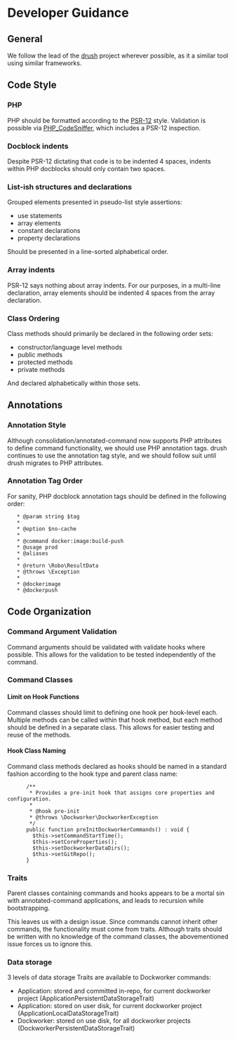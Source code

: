 # Developer Guidance

## General
We follow the lead of the [drush](https://www.drush.org/latest/contribute/CONTRIBUTING/) project wherever possible, as it a similar tool using similar frameworks.

## Code Style
### PHP
PHP should be formatted according to the [PSR-12](https://www.php-fig.org/psr/psr-12/) style. Validation is possible via [PHP_CodeSniffer](https://github.com/squizlabs/PHP_CodeSniffer), which includes a PSR-12 inspection.

### Docblock indents
Despite PSR-12 dictating that code is to be indented 4 spaces, indents within PHP docblocks should only contain two spaces.

### List-ish structures and declarations
Grouped elements presented in pseudo-list style assertions:
 
* use statements
* array elements
* constant declarations
* property declarations

Should be presented in a line-sorted alphabetical order.

### Array indents
PSR-12 says nothing about array indents. For our purposes, in a multi-line declaration, array elements should be indented 4 spaces from the array declaration.

### Class Ordering
Class methods should primarily be declared in the following order sets:

* constructor/language level methods
* public methods
* protected methods
* private methods

And declared alphabetically within those sets.

## Annotations
### Annotation Style
Although consolidation/annotated-command now supports PHP attributes to define command functionality, we should use PHP annotation tags. drush continues to use the annotation tag style, and we should follow suit until drush migrates to PHP attributes.  

### Annotation Tag Order
For sanity, PHP docblock annotation tags should be defined in the following order:

```angular2html
   * @param string $tag
   *
   * @option $no-cache
   *
   * @command docker:image:build-push
   * @usage prod
   * @aliases
   *
   * @return \Robo\ResultData
   * @throws \Exception
   *
   * @dockerimage
   * @dockerpush
```

## Code Organization

### Command Argument Validation
Command arguments should be validated with validate hooks where possible. This allows for the validation to be tested independently of the command.

### Command Classes
#### Limit on Hook Functions
Command classes should limit to defining one hook per hook-level each. Multiple methods can be called within that hook method, but each method should be defined in a separate class. This allows for easier testing and reuse of the methods.

#### Hook Class Naming
Command class methods declared as hooks should be named in a standard fashion according to the hook type and parent class name:

```
      /**
       * Provides a pre-init hook that assigns core properties and configuration.
       *
       * @hook pre-init
       * @throws \Dockworker\DockworkerException
       */
      public function preInitDockworkerCommands() : void {
        $this->setCommandStartTime();
        $this->setCoreProperties();
        $this->setDockworkerDataDirs();
        $this->setGitRepo();
      }
```

### Traits
Parent classes containing commands and hooks appears to be a mortal sin with annotated-command applications, and leads to recursion while bootstrapping.

This leaves us with a design issue. Since commands cannot inherit other commands, the functionality must come from traits. Although traits should be written with no knowledge of the command classes, the abovementioned issue forces us to ignore this.

### Data storage
3 levels of data storage Traits are available to Dockworker commands:

* Application: stored and committed in-repo, for current dockworker project (ApplicationPersistentDataStorageTrait)
* Application: stored on user disk, for current dockworker project (ApplicationLocalDataStorageTrait)
* Dockworker: stored on use disk, for all dockworker projects (DockworkerPersistentDataStorageTrait)


